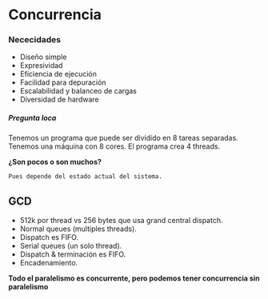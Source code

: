 # Concurrencia
### Nececidades

* Diseño simple
* Expresividad
* Eficiencia de ejecución
* Facilidad para depuración
* Escalabilidad y balanceo de cargas
* Diversidad de hardware

##### Pregunta loca
Tenemos un programa que puede ser dividido en 8 tareas separadas. Tenemos una máquina con 8 cores. El programa crea 4 threads.

**¿Son pocos o son muchos?**

```
Pues depende del estado actual del sistema.
```

## GCD

* 512k por thread vs 256 bytes que usa grand central dispatch.
* Normal queues (multiples threads).
* Dispatch es FIFO.
* Serial queues (un solo thread).
* Dispatch & terminación es FIFO.
* Encadenamiento.

**Todo el paralelismo es concurrente, pero podemos tener concurrencia sin paralelismo**

